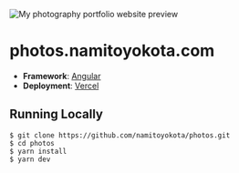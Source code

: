![My photography portfolio website preview](https://api.namitoyokota.com/assets/og-images/photos.png)

# photos.namitoyokota.com

-   **Framework**: [Angular](https://angular.io/)
-   **Deployment**: [Vercel](https://vercel.com)

## Running Locally

```shell
$ git clone https://github.com/namitoyokota/photos.git
$ cd photos
$ yarn install
$ yarn dev
```
